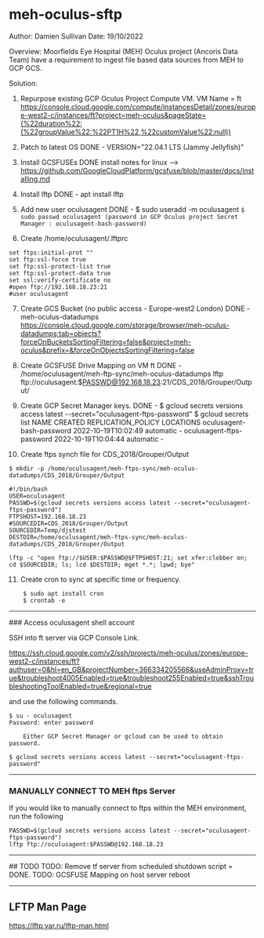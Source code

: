 # meh-oculus-sftp

Author: Damien Sullivan
Date: 19/10/2022 

Overview: Moorfields Eye Hospital (MEH) Oculus project (Ancoris Data Team) have a requirement to ingest file based data sources from MEH to GCP GCS.  

Solution: 
1. Repurpose existing GCP Oculus Project Compute VM. VM Name = ft   
https://console.cloud.google.com/compute/instancesDetail/zones/europe-west2-c/instances/ft?project=meh-oculus&pageState=(%22duration%22:(%22groupValue%22:%22PT1H%22,%22customValue%22:null))
    
2. Patch to latest OS 
DONE - VERSION="22.04.1 LTS (Jammy Jellyfish)"

3. Install GCSFUSEs
DONE install notes for linux --> https://github.com/GoogleCloudPlatform/gcsfuse/blob/master/docs/installing.md

4. Install lftp 
DONE - apt install lftp 

5. Add new user oculusagent
DONE - 	$ sudo useradd -m oculusagent
`$ sudo passwd oculusagent (password in GCP Oculus project Secret Manager : oculusagent-bash-password) `

6. Create /home/oculusagent/.lftprc 
	   
```   
set ftps:initial-prot ""
set ftp:ssl-force true
set ftp:ssl-protect-list true
set ftp:ssl-protect-data true
set ssl:verify-certificate no
#open ftp://192.168.18.23:21
#user oculusagent
```

7. Create GCS Bucket (no public access - Europe-west2 London)
DONE - 	meh-oculus-datadumps
https://console.cloud.google.com/storage/browser/meh-oculus-datadumps;tab=objects?forceOnBucketsSortingFiltering=false&project=meh-oculus&prefix=&forceOnObjectsSortingFiltering=false 

8. Create GCSFUSE Drive Mapping on VM ft
DONE - /home/oculusagent/meh-ftp-sync/meh-oculus-datadumps
lftp ftp://oculusagent:$PASSWD@192.168.18.23:21/CDS_2018/Grouper/Output/

9. Create GCP Secret Manager keys. 
DONE - 
$ gcloud secrets versions access latest --secret="oculusagent-ftps-password"
$ gcloud secrets list
NAME                       CREATED              REPLICATION_POLICY  LOCATIONS
oculusagent-bash-password  2022-10-19T10:02:49  automatic           -
oculusagent-ftps-password  2022-10-19T10:04:44  automatic           -
	
10. Create ftps synch file for CDS_2018/Grouper/Output
```
$ mkdir -p /home/oculusagent/meh-ftps-sync/meh-oculus-datadumps/CDS_2018/Grouper/Output
	
#!/bin/bash
USER=oculusagent
PASSWD=$(gcloud secrets versions access latest --secret="oculusagent-ftps-password")
FTPSHOST=192.168.18.23
#SOURCEDIR=CDS_2018/Grouper/Output
SOURCEDIR=Temp/djstest
DESTDIR=/home/oculusagent/meh-ftps-sync/meh-oculus-datadumps/CDS_2018/Grouper/Output

lftp -c "open ftp://$USER:$PASSWD@$FTPSHOST:21; set xfer:clobber on; cd $SOURCEDIR; ls; lcd $DESTDIR; mget *.*; lpwd; bye"
```

11. Create cron to sync at specific time or frequency.

```
    $ sudo apt install cron 
    $ crontab -e
```	
---
### Access oculusagent shell account

SSH into ft server via GCP Console Link. 

https://ssh.cloud.google.com/v2/ssh/projects/meh-oculus/zones/europe-west2-c/instances/ft?authuser=0&hl=en_GB&projectNumber=366334205566&useAdminProxy=true&troubleshoot4005Enabled=true&troubleshoot255Enabled=true&sshTroubleshootingToolEnabled=true&regional=true

and use the following commands.
```
$ su - oculusagent
Password: enter password 

    Either GCP Secret Manager or gcloud can be used to obtain password. 

$ gcloud secrets versions access latest --secret="oculusagent-ftps-password"
```
--- 
### MANUALLY CONNECT TO MEH ftps Server

If you would like to manually connect to ftps within the MEH environment, run the following
```
PASSWD=$(gcloud secrets versions access latest --secret="oculusagent-ftps-password")
lftp ftp://oculusagent:$PASSWD@192.168.18.23
```
---
## TODO
TODO: Remove tf server from scheduled shutdown script = DONE. 
TODO: GCSFUSE Mapping on host server reboot

---
## LFTP Man Page
https://lftp.yar.ru/lftp-man.html